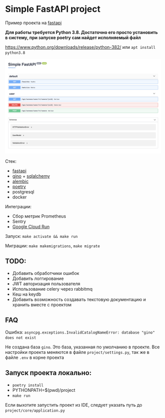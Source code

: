 # Simple FastAPI project

Пример проекта на [fastapi](https://github.com/tiangolo/fastapi)

**Для работы требуется Python 3.8. Достаточно его просто установить в систему, при запуске poetry сам найдет 
исполняемый файл**

https://www.python.org/downloads/release/python-382/ или `apt install python3.8`

![](docs/index.png)

Стек:

- [fastapi](https://github.com/tiangolo/fastapi)
- [gino](https://github.com/python-gino/gino) + [sqlalchemy](https://www.sqlalchemy.org/)
- [alembic](https://alembic.sqlalchemy.org/en/latest/)
- [poetry](https://github.com/python-poetry/poetry)
- postgresql
- docker

Интеграции:

- Сбор метрик Prometheus
- Sentry
- [Google Cloud Run](https://cloud.google.com/run)

Запуск: `make activate && make run`

Миграции: `make makemigrations`, `make migrate`

## TODO:

- Добавить обработчики ошибок
- Добавить логгирование
- JWT авторизация пользователя
- Использование celery через rabbitmq
- Кеш на keydb
- Добавить возможность создавать текстовую документацию и хранить вместе с проектом


## FAQ

Ошибка: `asyncpg.exceptions.InvalidCatalogNameError: database "gino" does not exist`

Не создана база `gino`. Это база, указанная по умолчанию в проекте. 
Все настройки проекта меняются в файле `project/settings.py`, так же в файле `.env` в корне проекта

## Запуск проекта локально:

- `poetry install` 
- PYTHONPATH=$(pwd)/project
- `make run`

Если выхотите запустить проект из IDE, следует указать путь до `project/core/application.py`
